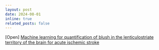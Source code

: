 ```yaml
---
layout: post
date: 2024-08-01
inline: true
related_posts: false
---
```


[Open] [Machine learning for quantification of blush in the lenticulostriate territory of the brain for acute ischemic stroke](https://tue-image.nl/wp-content/uploads/2024/07/MScProject_striatocapsular_perforator.pdf)
